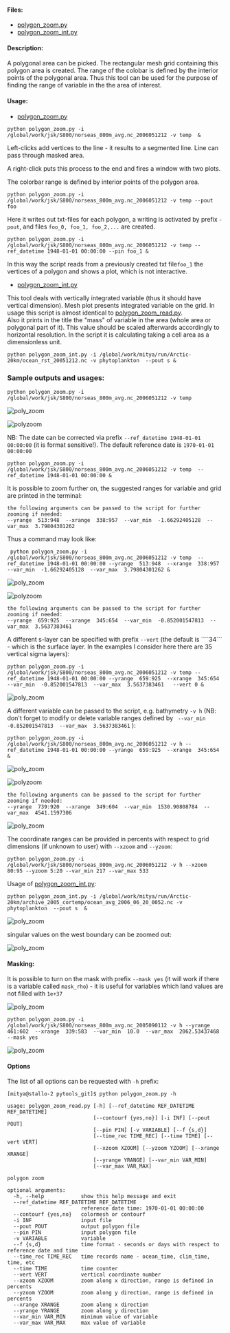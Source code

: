 #### Files:

* [polygon_zoom.py](https://github.com/aleatorius/roms_mypytools/blob/master/pytools_git/polygon_zoom.py)  
* [polygon_zoom_int.py](https://github.com/aleatorius/roms_mypytools/blob/master/pytools_git/polygon_zoom_int.py) 

#### Description:

A polygonal area can be picked. The rectangular mesh grid containing this polygon area is created. The range of the colobar is defined by the interior points of the polygonal area.  Thus this tool can be used for the purpose of finding the range of variable in the the area of interest.


#### Usage:
 
* [polygon_zoom.py](https://github.com/aleatorius/roms_mypytools/blob/master/pytools_git/polygon_zoom.py) 

```
python polygon_zoom.py -i /global/work/jsk/S800/norseas_800m_avg.nc_2006051212 -v temp  &
```
Left-clicks add vertices to the line - it results to a segmented line. Line can pass through masked area.

A right-click puts this process to the end and fires a window with two plots.

The colorbar range is defined by interior points of the polygon area.

```
python polygon_zoom.py -i /global/work/jsk/S800/norseas_800m_avg.nc_2006051212 -v temp --pout foo
```
Here it writes out txt-files for each polygon, a writing is activated by prefix ```-pout```, and files ```foo_0, foo_1, foo_2,...``` are created.

```
python polygon_zoom.py -i /global/work/jsk/S800/norseas_800m_avg.nc_2006051212 -v temp --ref_datetime 1948-01-01 00:00:00 --pin foo_1 &
```
In this way the script reads from a previously created txt file```foo_1``` the vertices of a polygon and shows a plot, which is not interactive.

* [polygon_zoom_int.py](https://github.com/aleatorius/roms_mypytools/blob/master/pytools_git/polygon_zoom_int.py) 

This tool deals with vertically integrated variable (thus it should have vertical dimension). Mesh plot presents integrated variable on the grid. In usage this script is almost identical to [polygon_zoom_read.py](https://github.com/aleatorius/roms_mypytools/blob/master/pytools_git/polygon_zoom_read.py).  
Also it prints in the title the "mass" of variable in the area (whole area or polygonal part of it). This value should be scaled afterwards accordingly to horizontal resolution. In the script it is calculating taking a cell area as a dimensionless unit. 
```
python polygon_zoom_int.py -i /global/work/mitya/run/Arctic-20km/ocean_rst_20051212.nc -v phytoplankton  --pout s &
```
### Sample outputs and usages:

```
python polygon_zoom.py -i /global/work/jsk/S800/norseas_800m_avg.nc_2006051212 -v temp
```

![poly_zoom](poly0.png)

![polyzoom](poly1.png)

NB: The date can be corrected via prefix ```--ref_datetime 1948-01-01 00:00:00``` (it is format sensitive!). The default reference date is ```1970-01-01 00:00:00``` 

```
python polygon_zoom.py -i /global/work/jsk/S800/norseas_800m_avg.nc_2006051212 -v temp  --ref_datetime 1948-01-01 00:00:00 &
```

It is possible to zoom further on, the suggested ranges for variable and grid are printed in the terminal:
```
the following arguments can be passed to the script for further zooming if needed:
--yrange  513:948  --xrange  338:957  --var_min  -1.66292405128  --var_max  3.79804301262
```
Thus a command may look like:

```
 python polygon_zoom.py -i /global/work/jsk/S800/norseas_800m_avg.nc_2006051212 -v temp  --ref_datetime 1948-01-01 00:00:00 --yrange  513:948  --xrange  338:957  --var_min  -1.66292405128  --var_max  3.79804301262 &
```
![poly_zoom](poly2.png)

![polyzoom](poly3.png)



```
the following arguments can be passed to the script for further zooming if needed:
--yrange  659:925  --xrange  345:654  --var_min  -0.852001547813  --var_max  3.5637383461
```

A different s-layer can be specified with prefix ```--vert```  (the default is ````34``` - which is the surface layer. In the examples I consider here there are 35 vertical sigma layers):

```
python polygon_zoom.py -i /global/work/jsk/S800/norseas_800m_avg.nc_2006051212 -v temp --ref_datetime 1948-01-01 00:00:00 --yrange  659:925  --xrange  345:654  --var_min  -0.852001547813  --var_max  3.5637383461   --vert 0 &
```
![poly_zoom](poly8.png)

A different variable can be passed to the script, e.g. bathymetry ```-v h``` (NB: don't forget to modify or delete variable ranges defined by ``` --var_min  -0.852001547813  --var_max  3.5637383461``` ):

```
python polygon_zoom.py -i /global/work/jsk/S800/norseas_800m_avg.nc_2006051212 -v h --ref_datetime 1948-01-01 00:00:00 --yrange  659:925  --xrange  345:654   &
```


![poly_zoom](poly5.png)

![polyzoom](poly6.png)

```
the following arguments can be passed to the script for further zooming if needed:
--yrange  739:920  --xrange  349:604  --var_min  1530.90808784  --var_max  4541.1597306
```

![poly_zoom](poly7.png)

The coordinate ranges can be provided in percents with respect to grid dimensions (if unknown to user) with ```--xzoom``` and ```--yzoom```:

```
python polygon_zoom.py -i /global/work/jsk/S800/norseas_800m_avg.nc_2006051212 -v h --xzoom 80:95 --yzoom 5:20 --var_min 217 --var_max 533 
```
Usage of [polygon_zoom_int.py](https://github.com/aleatorius/roms_mypytools/blob/master/pytools_git/polygon_zoom_int.py):

```
python polygon_zoom_int.py -i /global/work/mitya/run/Arctic-20km/archive_2005_cortemp/ocean_avg_2006_06_20_0052.nc -v phytoplankton  --pout s  &
```

![poly_zoom](phyt_zoom0.png)

singular values on the west boundary can be zoomed out:

![poly_zoom](phyt_zoom1.png)


#### Masking:

It is possible to turn on the mask with prefix ```--mask yes``` (it will work if there is a variable called ```mask_rho```) - it is useful for variables which land values are not filled with  ```1e+37```

![poly_zoom](mask0.png)

```
python polygon_zoom.py -i /global/work/jsk/S800/norseas_800m_avg.nc_2005090112 -v h --yrange  461:602  --xrange  339:583  --var_min  10.0  --var_max  2062.53437468 --mask yes

```

![poly_zoom](mask1.png)

#### Options

The list of all options can be requested with ```-h``` prefix:
```
[mitya@stallo-2 pytools_git]$ python polygon_zoom.py -h

usage: polygon_zoom_read.py [-h] [--ref_datetime REF_DATETIME REF_DATETIME]
                            [--contourf {yes,no}] [-i INF] [--pout POUT]
                            [--pin PIN] [-v VARIABLE] [--f {s,d}]
                            [--time_rec TIME_REC] [--time TIME] [--vert VERT]
                            [--xzoom XZOOM] [--yzoom YZOOM] [--xrange XRANGE]
                            [--yrange YRANGE] [--var_min VAR_MIN]
                            [--var_max VAR_MAX]

polygon zoom

optional arguments:
  -h, --help            show this help message and exit
  --ref_datetime REF_DATETIME REF_DATETIME
                        reference date time: 1970-01-01 00:00:00
  --contourf {yes,no}   colormesh or contourf
  -i INF                input file
  --pout POUT           output polygon file
  --pin PIN             input polygon file
  -v VARIABLE           variable
  --f {s,d}             time format - seconds or days with respect to reference date and time
  --time_rec TIME_REC   time records name - ocean_time, clim_time, time, etc
  --time TIME           time counter
  --vert VERT           vertical coordinate number
  --xzoom XZOOM         zoom along x direction, range is defined in percents
  --yzoom YZOOM         zoom along y direction, range is defined in percents
  --xrange XRANGE       zoom along x direction
  --yrange YRANGE       zoom along y direction
  --var_min VAR_MIN     minimum value of variable
  --var_max VAR_MAX     max value of variable

```
